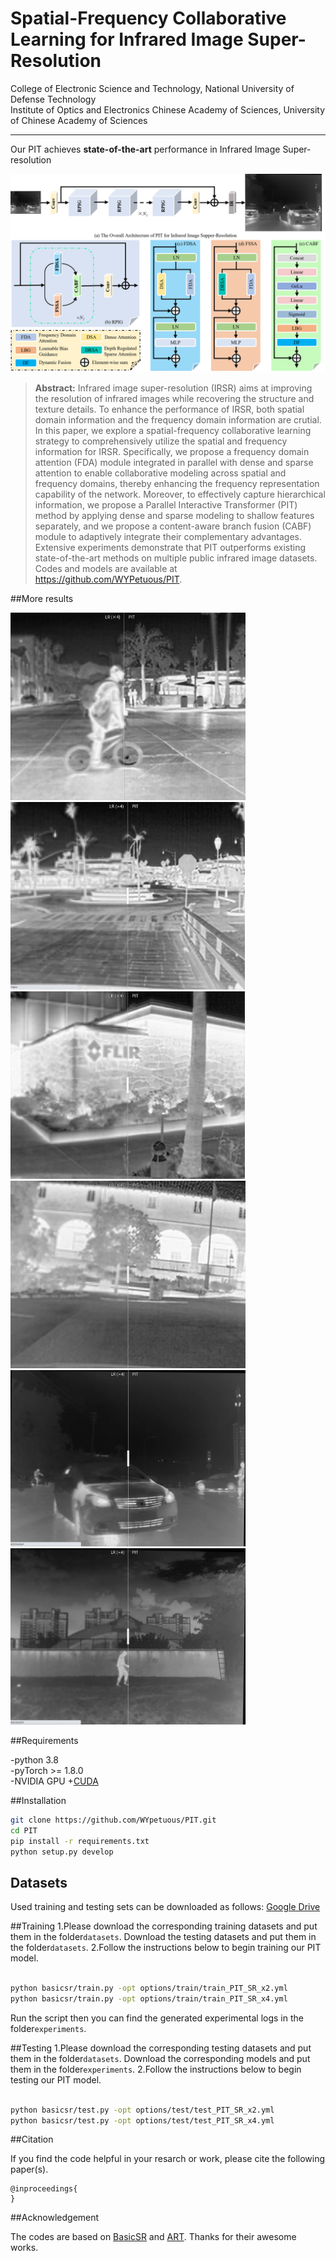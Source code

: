 # Spatial-Frequency Collaborative Learning for Infrared Image Super-Resolution

College of Electronic Science and Technology, National University of Defense Technology     
Institute of Optics and Electronics Chinese Academy of Sciences, University of Chinese Academy of Sciences   

---
Our PIT achieves **state-of-the-art** performance in Infrared Image Super-resolution

<img src="assets/5.png">

>**Abstract:**
>Infrared image super-resolution (IRSR) aims at improving the resolution of infrared images while recovering the structure and texture details. To enhance the performance of IRSR, both spatial domain information and the frequency domain information are crutial. In this paper, we explore a spatial-frequency collaborative learning strategy to comprehensively utilize the spatial and frequency information for IRSR. Specifically, we propose a frequency domain attention (FDA) module integrated in parallel with dense and sparse attention to enable collaborative modeling across spatial and frequency domains, thereby enhancing the frequency representation capability of the network. Moreover, to effectively capture hierarchical information, we propose a Parallel Interactive Transformer (PIT) method by applying dense and sparse modeling to shallow features separately, and we propose a content-aware branch fusion (CABF) module to adaptively integrate their complementary advantages. Extensive experiments demonstrate that PIT outperforms existing state-of-the-art methods on multiple public infrared image datasets. Codes and models are available at https://github.com/WYPetuous/PIT.



##More results

[<img src="assets/4.png" height="300px"/>](https://imgsli.com/NDE2NTQz)
[<img src="assets/1.png" height="300px"/>](https://imgsli.com/NDE2NTM4)
[<img src="assets/2.png" height="300px"/>](https://imgsli.com/NDE2NTM5)
[<img src="assets/3.png" height="300px"/>](https://imgsli.com/NDE2NTQx)
[<img src="assets/7.png" height="282px"/>](https://imgsli.com/NDE2NzQ4)
[<img src="assets/6.png" height="282px"/>](https://imgsli.com/NDE2NzQ5)



##Requirements

-python 3.8  
-pyTorch >= 1.8.0  
-NVIDIA GPU +[CUDA](https://developer.nvidia.com/cuda-downloads)

##Installation
```bash
git clone https://github.com/WYpetuous/PIT.git
cd PIT
pip install -r requirements.txt
python setup.py develop
```

## Datasets
Used training and testing sets can be downloaded as follows:
[Google Drive](https://drive.google.com/drive/folders/1K8pRnyiwW6dJ0Kfr_yDVEI57qbXwoUjQ?usp=drive_link)



##Training
1.Please download the corresponding training datasets and put them in the folder`datasets`. Download the testing datasets and put them in the folder`datasets`.
2.Follow the instructions below to begin training our PIT model.
```bash

python basicsr/train.py -opt options/train/train_PIT_SR_x2.yml
python basicsr/train.py -opt options/train/train_PIT_SR_x4.yml
```
Run the script then you can find the generated experimental logs in the folder`experiments`.


##Testing
1.Please download the corresponding testing datasets and put them in the folder`datasets`. Download the corresponding models and put them in the folder`experiments`.
2.Follow the instructions below to begin testing our PIT model.
```bash

python basicsr/test.py -opt options/test/test_PIT_SR_x2.yml
python basicsr/test.py -opt options/test/test_PIT_SR_x4.yml
```

##Citation

If you find the code helpful in your resarch or work, please cite the following paper(s).
```
@inproceedings{
}
```

##Acknowledgement

The codes are based on [BasicSR](https://github.com/xinntao/BasicSR) and [ART](https://github.com/gladzhang/ART). Thanks for their awesome works.

